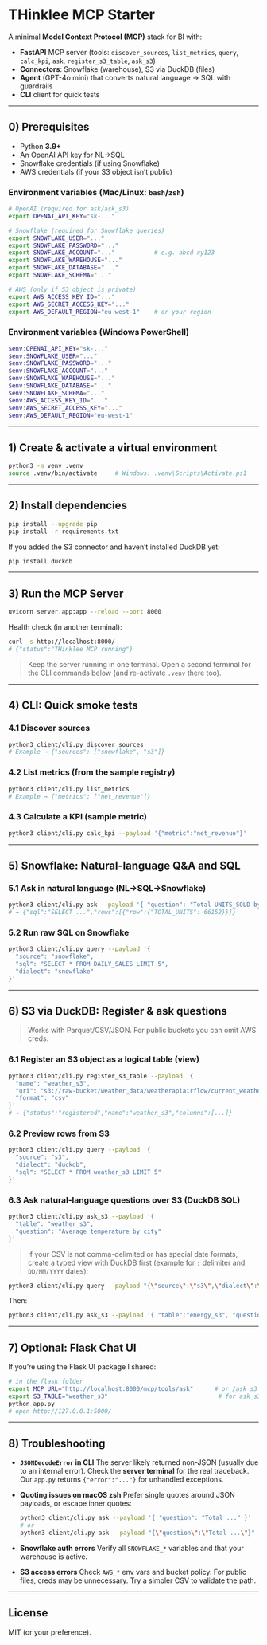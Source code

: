 

# THinklee MCP Starter

A minimal **Model Context Protocol (MCP)** stack for BI with:

* **FastAPI** MCP server (tools: `discover_sources`, `list_metrics`, `query`, `calc_kpi`, `ask`, `register_s3_table`, `ask_s3`)
* **Connectors**: Snowflake (warehouse), S3 via DuckDB (files)
* **Agent** (GPT-4o mini) that converts natural language → SQL with guardrails
* **CLI** client for quick tests

---

## 0) Prerequisites

* Python **3.9+**
* An OpenAI API key for NL→SQL
* Snowflake credentials (if using Snowflake)
* AWS credentials (if your S3 object isn’t public)

### Environment variables (Mac/Linux: `bash`/`zsh`)

```bash
# OpenAI (required for ask/ask_s3)
export OPENAI_API_KEY="sk-..."

# Snowflake (required for Snowflake queries)
export SNOWFLAKE_USER="..."
export SNOWFLAKE_PASSWORD="..."
export SNOWFLAKE_ACCOUNT="..."           # e.g. abcd-xy123
export SNOWFLAKE_WAREHOUSE="..."
export SNOWFLAKE_DATABASE="..."
export SNOWFLAKE_SCHEMA="..."

# AWS (only if S3 object is private)
export AWS_ACCESS_KEY_ID="..."
export AWS_SECRET_ACCESS_KEY="..."
export AWS_DEFAULT_REGION="eu-west-1"    # or your region
```

### Environment variables (Windows PowerShell)

```powershell
$env:OPENAI_API_KEY="sk-..."
$env:SNOWFLAKE_USER="..."
$env:SNOWFLAKE_PASSWORD="..."
$env:SNOWFLAKE_ACCOUNT="..."
$env:SNOWFLAKE_WAREHOUSE="..."
$env:SNOWFLAKE_DATABASE="..."
$env:SNOWFLAKE_SCHEMA="..."
$env:AWS_ACCESS_KEY_ID="..."
$env:AWS_SECRET_ACCESS_KEY="..."
$env:AWS_DEFAULT_REGION="eu-west-1"
```

---

## 1) Create & activate a virtual environment

```bash
python3 -m venv .venv
source .venv/bin/activate     # Windows: .venv\Scripts\Activate.ps1
```

---

## 2) Install dependencies

```bash
pip install --upgrade pip
pip install -r requirements.txt
```

If you added the S3 connector and haven’t installed DuckDB yet:

```bash
pip install duckdb
```

---

## 3) Run the MCP Server

```bash
uvicorn server.app:app --reload --port 8000
```

Health check (in another terminal):

```bash
curl -s http://localhost:8000/
# {"status":"THinklee MCP running"}
```

> Keep the server running in one terminal. Open a second terminal for the CLI commands below (and re-activate `.venv` there too).

---

## 4) CLI: Quick smoke tests

### 4.1 Discover sources

```bash
python3 client/cli.py discover_sources
# Example → {"sources": ["snowflake", "s3"]}
```

### 4.2 List metrics (from the sample registry)

```bash
python3 client/cli.py list_metrics
# Example → {"metrics": ["net_revenue"]}
```

### 4.3 Calculate a KPI (sample metric)

```bash
python3 client/cli.py calc_kpi --payload '{"metric":"net_revenue"}'
```

---

## 5) Snowflake: Natural-language Q\&A and SQL

### 5.1 Ask in natural language (NL→SQL→Snowflake)

```bash
python3 client/cli.py ask --payload '{ "question": "Total UNITS_SOLD by Online on 2025-05-28 from DAILY_SALES" }'
# → {"sql":"SELECT ...","rows":[{"row":{"TOTAL_UNITS": 66152}}]}
```

### 5.2 Run raw SQL on Snowflake

```bash
python3 client/cli.py query --payload '{
  "source": "snowflake",
  "sql": "SELECT * FROM DAILY_SALES LIMIT 5",
  "dialect": "snowflake"
}'
```

---

## 6) S3 via DuckDB: Register & ask questions

> Works with Parquet/CSV/JSON. For public buckets you can omit AWS creds.

### 6.1 Register an S3 object as a logical table (view)

```bash
python3 client/cli.py register_s3_table --payload '{
  "name": "weather_s3",
  "uri": "s3://raw-bucket/weather_data/weatherapiairflow/current_weather_data_03122023202412.csv",
  "format": "csv"
}'
# → {"status":"registered","name":"weather_s3","columns":[...]}
```

### 6.2 Preview rows from S3

```bash
python3 client/cli.py query --payload '{
  "source": "s3",
  "dialect": "duckdb",
  "sql": "SELECT * FROM weather_s3 LIMIT 5"
}'
```

### 6.3 Ask natural-language questions over S3 (DuckDB SQL)

```bash
python3 client/cli.py ask_s3 --payload '{
  "table": "weather_s3",
  "question": "Average temperature by city"
}'
```

> If your CSV is not comma-delimited or has special date formats, create a typed view with DuckDB first (example for `;` delimiter and `DD/MM/YYYY` dates):

```bash
python3 client/cli.py query --payload "{\"source\":\"s3\",\"dialect\":\"duckdb\",\"sql\":\"CREATE OR REPLACE VIEW energy_s3 AS SELECT CAST(TxnID AS INT) AS TxnID, CAST(STRPTIME(TxnDate, '%d/%m/%Y') AS DATE) AS TxnDate, CAST(STRPTIME(TxnTime, '%H:%M:%S') AS TIME) AS TxnTime, CAST(Consumption AS DOUBLE) AS Consumption FROM read_csv_auto('s3://datahubch/datahubch.csv', delim=';', header=true)\"}"
```

Then:

```bash
python3 client/cli.py ask_s3 --payload '{ "table":"energy_s3", "question":"Total Consumption by TxnDate" }'
```

---

## 7) Optional: Flask Chat UI

If you’re using the Flask UI package I shared:

```bash
# in the flask folder
export MCP_URL="http://localhost:8000/mcp/tools/ask"      # or /ask_s3
export S3_TABLE="weather_s3"                               # for ask_s3 default
python app.py
# open http://127.0.0.1:5000/
```

---

## 8) Troubleshooting

* **`JSONDecodeError` in CLI**
  The server likely returned non-JSON (usually due to an internal error).
  Check the **server terminal** for the real traceback. Our `app.py` returns `{"error":"..."}` for unhandled exceptions.

* **Quoting issues on macOS zsh**
  Prefer single quotes around JSON payloads, or escape inner quotes:

  ```bash
  python3 client/cli.py ask --payload '{ "question": "Total ..." }'
  # or
  python3 client/cli.py ask --payload "{\"question\":\"Total ...\"}"
  ```

* **Snowflake auth errors**
  Verify all `SNOWFLAKE_*` variables and that your warehouse is active.

* **S3 access errors**
  Check `AWS_*` env vars and bucket policy. For public files, creds may be unnecessary.
  Try a simpler CSV to validate the path.

-----

## License

MIT (or your preference).
